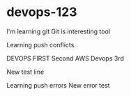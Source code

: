 # devops-123
I'm learning git
Git is interesting tool

Learning push conflicts

DEVOPS FIRST
Second AWS
Devops 3rd

New test line

Learning push errors
New error test
